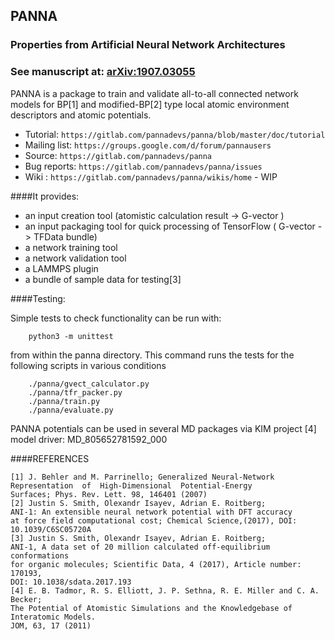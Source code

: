 ## PANNA
### Properties from Artificial Neural Network Architectures

### See manuscript at: [arXiv:1907.03055](https://arxiv.org/abs/1907.03055)

PANNA is a package to train and validate all-to-all connected network models for BP[1] and modified-BP[2] type
local atomic environment descriptors and atomic potentials.

* Tutorial: `https://gitlab.com/pannadevs/panna/blob/master/doc/tutorial`
* Mailing list: `https://groups.google.com/d/forum/pannausers`
* Source: `https://gitlab.com/pannadevs/panna`
* Bug reports: `https://gitlab.com/pannadevs/panna/issues`
* Wiki : `https://gitlab.com/pannadevs/panna/wikis/home` - WIP

    
####It provides:

* an input creation tool (atomistic calculation result -> G-vector )
* an input packaging tool for quick processing of TensorFlow ( G-vector -> TFData bundle)
* a network training tool
* a network validation tool 
* a LAMMPS plugin
* a bundle of sample data for testing[3]


####Testing:

Simple tests to check functionality can be run with:
```
    python3 -m unittest
``` 

from within the panna directory. 
This command runs the tests for the following scripts in various conditions

```
    ./panna/gvect_calculator.py 
    ./panna/tfr_packer.py 
    ./panna/train.py
    ./panna/evaluate.py 
```    


PANNA potentials can be used in several MD packages via KIM project [4] model driver:
MD_805652781592_000


####REFERENCES

    [1] J. Behler and M. Parrinello; Generalized Neural-Network 
    Representation  of  High-Dimensional  Potential-Energy
    Surfaces; Phys. Rev. Lett. 98, 146401 (2007)
    [2] Justin S. Smith, Olexandr Isayev, Adrian E. Roitberg;
    ANI-1: An extensible neural network potential with DFT accuracy 
    at force field computational cost; Chemical Science,(2017), DOI: 10.1039/C6SC05720A
    [3] Justin S. Smith, Olexandr Isayev, Adrian E. Roitberg; 
    ANI-1, A data set of 20 million calculated off-equilibrium conformations 
    for organic molecules; Scientific Data, 4 (2017), Article number: 170193, 
    DOI: 10.1038/sdata.2017.193
    [4] E. B. Tadmor, R. S. Elliott, J. P. Sethna, R. E. Miller and C. A. Becker;
    The Potential of Atomistic Simulations and the Knowledgebase of Interatomic Models. 
    JOM, 63, 17 (2011)
